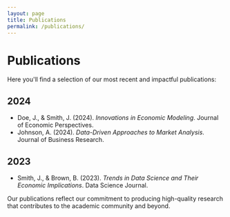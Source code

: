 ```yaml
---
layout: page
title: Publications
permalink: /publications/
---
```


# Publications

Here you'll find a selection of our most recent and impactful publications:

## 2024
- Doe, J., & Smith, J. (2024). *Innovations in Economic Modeling*. Journal of Economic Perspectives.
- Johnson, A. (2024). *Data-Driven Approaches to Market Analysis*. Journal of Business Research.

## 2023
- Smith, J., & Brown, B. (2023). *Trends in Data Science and Their Economic Implications*. Data Science Journal.

Our publications reflect our commitment to producing high-quality research that contributes to the academic community and beyond.
